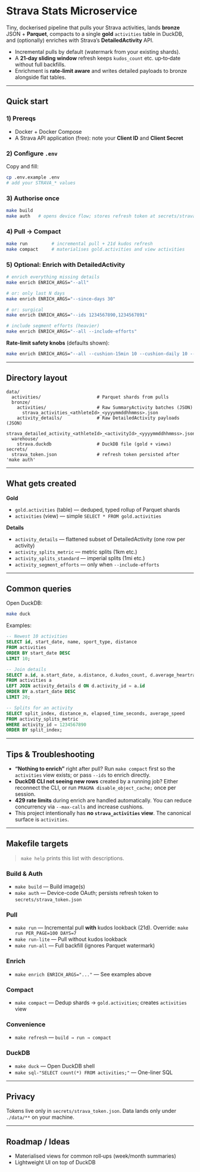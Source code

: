 # Strava Stats Microservice

Tiny, dockerised pipeline that pulls your Strava activities, lands **bronze** JSON + **Parquet**, compacts to a single **gold** `activities` table in DuckDB, and (optionally) enriches with Strava’s **DetailedActivity** API.

- Incremental pulls by default (watermark from your existing shards).
- A **21‑day sliding window** refresh keeps `kudos_count` etc. up‑to‑date without full backfills.
- Enrichment is **rate‑limit aware** and writes detailed payloads to bronze alongside flat tables.

---

## Quick start

### 1) Prereqs
- Docker + Docker Compose
- A Strava API application (free): note your **Client ID** and **Client Secret**

### 2) Configure `.env`
Copy and fill:
```bash
cp .env.example .env
# add your STRAVA_* values
```

### 3) Authorise once
```bash
make build
make auth   # opens device flow; stores refresh token at secrets/strava_token.json
```

### 4) Pull → Compact
```bash
make run         # incremental pull + 21d kudos refresh
make compact     # materialises gold.activities and view activities
```

### 5) Optional: Enrich with DetailedActivity
```bash
# enrich everything missing details
make enrich ENRICH_ARGS="--all"

# or: only last N days
make enrich ENRICH_ARGS="--since-days 30"

# or: surgical
make enrich ENRICH_ARGS="--ids 1234567890,1234567891"

# include segment efforts (heavier)
make enrich ENRICH_ARGS="--all --include-efforts"
```

**Rate‑limit safety knobs** (defaults shown):
```bash
make enrich ENRICH_ARGS="--all --cushion-15min 10 --cushion-daily 10 --max-calls 400"
```

---

## Directory layout

```
data/
  activities/                     # Parquet shards from pulls
  bronze/
    activities/                   # Raw SummaryActivity batches (JSON)
      strava_activities_<athleteId>_<yyyymmddhhmmss>.json
    activity_details/             # Raw DetailedActivity payloads (JSON)
      strava_detailed_activity_<athleteId>_<activityId>_<yyyymmddhhmmss>.json
  warehouse/
    strava.duckdb                 # DuckDB file (gold + views)
secrets/
  strava_token.json               # refresh token persisted after 'make auth'
```

---

## What gets created

**Gold**
- `gold.activities` (table) — deduped, typed rollup of Parquet shards
- `activities` (view) — simple `SELECT * FROM gold.activities`

**Details**
- `activity_details` — flattened subset of DetailedActivity (one row per activity)
- `activity_splits_metric` — metric splits (1km etc.)
- `activity_splits_standard` — imperial splits (1mi etc.)
- `activity_segment_efforts` — only when `--include-efforts`

---

## Common queries

Open DuckDB:
```bash
make duck
```

Examples:
```sql
-- Newest 10 activities
SELECT id, start_date, name, sport_type, distance
FROM activities
ORDER BY start_date DESC
LIMIT 10;

-- Join details
SELECT a.id, a.start_date, a.distance, d.kudos_count, d.average_heartrate
FROM activities a
LEFT JOIN activity_details d ON d.activity_id = a.id
ORDER BY a.start_date DESC
LIMIT 20;

-- Splits for an activity
SELECT split_index, distance_m, elapsed_time_seconds, average_speed
FROM activity_splits_metric
WHERE activity_id = 1234567890
ORDER BY split_index;
```

---

## Tips & Troubleshooting

- **“Nothing to enrich”** right after pull? Run `make compact` first so the `activities` view exists; or pass `--ids` to enrich directly.
- **DuckDB CLI not seeing new rows** created by a running job? Either reconnect the CLI, or run `PRAGMA disable_object_cache;` once per session.
- **429 rate limits** during enrich are handled automatically. You can reduce concurrency via `--max-calls` and increase cushions.
- This project intentionally has **no `strava_activities` view**. The canonical surface is `activities`.

---

## Makefile targets

> `make help` prints this list with descriptions.

### Build & Auth
- `make build` — Build image(s)
- `make auth` — Device-code OAuth; persists refresh token to `secrets/strava_token.json`

### Pull
- `make run` — Incremental pull **with** kudos lookback (21d).
  Override: `make run PER_PAGE=100 DAYS=7`
- `make run-lite` — Pull without kudos lookback
- `make run-all` — Full backfill (ignores Parquet watermark)

### Enrich
- `make enrich ENRICH_ARGS="..."` — See examples above

### Compact
- `make compact` — Dedup shards → `gold.activities`; creates `activities` view

### Convenience
- `make refresh` — `build → run → compact`

### DuckDB
- `make duck` — Open DuckDB shell
- `make sql-"SELECT count(*) FROM activities;"` — One-liner SQL

---

## Privacy

Tokens live only in `secrets/strava_token.json`. Data lands only under `./data/**` on your machine.

---

## Roadmap / Ideas

- Materialised views for common roll‑ups (week/month summaries)
- Lightweight UI on top of DuckDB
